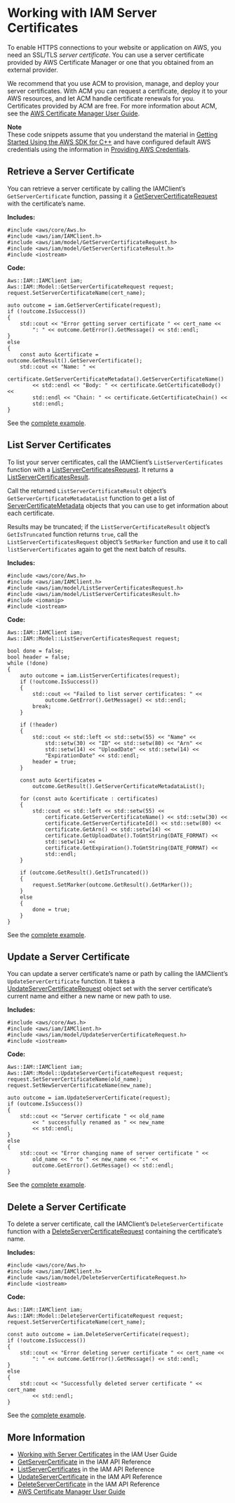 # Working with IAM Server Certificates<a name="examples-iam-server-certificates"></a>

To enable HTTPS connections to your website or application on AWS, you need an SSL/TLS *server certificate*\. You can use a server certificate provided by AWS Certificate Manager or one that you obtained from an external provider\.

We recommend that you use ACM to provision, manage, and deploy your server certificates\. With ACM you can request a certificate, deploy it to your AWS resources, and let ACM handle certificate renewals for you\. Certificates provided by ACM are free\. For more information about ACM, see the [AWS Certificate Manager User Guide](https://docs.aws.amazon.com/acm/latest/userguide/)\.

**Note**  
These code snippets assume that you understand the material in [Getting Started Using the AWS SDK for C\+\+](getting-started.md) and have configured default AWS credentials using the information in [Providing AWS Credentials](credentials.md)\.

## Retrieve a Server Certificate<a name="retrieve-a-server-certificate"></a>

You can retrieve a server certificate by calling the IAMClient’s `GetServerCertificate` function, passing it a [GetServerCertificateRequest](https://sdk.amazonaws.com/cpp/api/LATEST/class_aws_1_1_i_a_m_1_1_model_1_1_get_server_certificate_request.html) with the certificate’s name\.

 **Includes:** 

```
#include <aws/core/Aws.h>
#include <aws/iam/IAMClient.h>
#include <aws/iam/model/GetServerCertificateRequest.h>
#include <aws/iam/model/GetServerCertificateResult.h>
#include <iostream>
```

 **Code:** 

```
Aws::IAM::IAMClient iam;
Aws::IAM::Model::GetServerCertificateRequest request;
request.SetServerCertificateName(cert_name);

auto outcome = iam.GetServerCertificate(request);
if (!outcome.IsSuccess())
{
    std::cout << "Error getting server certificate " << cert_name <<
        ": " << outcome.GetError().GetMessage() << std::endl;
}
else
{
    const auto &certificate = outcome.GetResult().GetServerCertificate();
    std::cout << "Name: " <<
        certificate.GetServerCertificateMetadata().GetServerCertificateName()
        << std::endl << "Body: " << certificate.GetCertificateBody() <<
        std::endl << "Chain: " << certificate.GetCertificateChain() <<
        std::endl;
}
```

See the [complete example](https://github.com/awsdocs/aws-doc-sdk-examples/tree/master/cpp/example_code/iam/get_server_cert.cpp)\.

## List Server Certificates<a name="list-server-certificates"></a>

To list your server certificates, call the IAMClient’s `ListServerCertificates` function with a [ListServerCertificatesRequest](https://sdk.amazonaws.com/cpp/api/LATEST/class_aws_1_1_i_a_m_1_1_model_1_1_list_server_certificates_request.html)\. It returns a [ListServerCertificatesResult](https://sdk.amazonaws.com/cpp/api/LATEST/class_aws_1_1_i_a_m_1_1_model_1_1_list_server_certificates_result.html)\.

Call the returned `ListServerCertificateResult` object’s `GetServerCertificateMetadataList` function to get a list of [ServerCertificateMetadata](https://sdk.amazonaws.com/cpp/api/LATEST/class_aws_1_1_i_a_m_1_1_model_1_1_server_certificate_metadata.html) objects that you can use to get information about each certificate\.

Results may be truncated; if the `ListServerCertificateResult` object’s `GetIsTruncated` function returns `true`, call the `ListServerCertificatesRequest` object’s `SetMarker` function and use it to call `listServerCertificates` again to get the next batch of results\.

 **Includes:** 

```
#include <aws/core/Aws.h>
#include <aws/iam/IAMClient.h>
#include <aws/iam/model/ListServerCertificatesRequest.h>
#include <aws/iam/model/ListServerCertificatesResult.h>
#include <iomanip>
#include <iostream>
```

 **Code:** 

```
Aws::IAM::IAMClient iam;
Aws::IAM::Model::ListServerCertificatesRequest request;

bool done = false;
bool header = false;
while (!done)
{
    auto outcome = iam.ListServerCertificates(request);
    if (!outcome.IsSuccess())
    {
        std::cout << "Failed to list server certificates: " <<
            outcome.GetError().GetMessage() << std::endl;
        break;
    }

    if (!header)
    {
        std::cout << std::left << std::setw(55) << "Name" <<
            std::setw(30) << "ID" << std::setw(80) << "Arn" <<
            std::setw(14) << "UploadDate" << std::setw(14) <<
            "ExpirationDate" << std::endl;
        header = true;
    }

    const auto &certificates =
        outcome.GetResult().GetServerCertificateMetadataList();

    for (const auto &certificate : certificates)
    {
        std::cout << std::left << std::setw(55) <<
            certificate.GetServerCertificateName() << std::setw(30) <<
            certificate.GetServerCertificateId() << std::setw(80) <<
            certificate.GetArn() << std::setw(14) <<
            certificate.GetUploadDate().ToGmtString(DATE_FORMAT) <<
            std::setw(14) <<
            certificate.GetExpiration().ToGmtString(DATE_FORMAT) <<
            std::endl;
    }

    if (outcome.GetResult().GetIsTruncated())
    {
        request.SetMarker(outcome.GetResult().GetMarker());
    }
    else
    {
        done = true;
    }
}
```

See the [complete example](https://github.com/awsdocs/aws-doc-sdk-examples/tree/master/cpp/example_code/iam/list_server_certs.cpp)\.

## Update a Server Certificate<a name="update-a-server-certificate"></a>

You can update a server certificate’s name or path by calling the IAMClient’s `UpdateServerCertificate` function\. It takes a [UpdateServerCertificateRequest](https://sdk.amazonaws.com/cpp/api/LATEST/class_aws_1_1_i_a_m_1_1_model_1_1_update_server_certificate_request.html) object set with the server certificate’s current name and either a new name or new path to use\.

 **Includes:** 

```
#include <aws/core/Aws.h>
#include <aws/iam/IAMClient.h>
#include <aws/iam/model/UpdateServerCertificateRequest.h>
#include <iostream>
```

 **Code:** 

```
Aws::IAM::IAMClient iam;
Aws::IAM::Model::UpdateServerCertificateRequest request;
request.SetServerCertificateName(old_name);
request.SetNewServerCertificateName(new_name);

auto outcome = iam.UpdateServerCertificate(request);
if (outcome.IsSuccess())
{
    std::cout << "Server certificate " << old_name
        << " successfully renamed as " << new_name
        << std::endl;
}
else
{
    std::cout << "Error changing name of server certificate " <<
        old_name << " to " << new_name << ":" <<
        outcome.GetError().GetMessage() << std::endl;
}
```

See the [complete example](https://github.com/awsdocs/aws-doc-sdk-examples/tree/master/cpp/example_code/iam/update_server_cert.cpp)\.

## Delete a Server Certificate<a name="delete-a-server-certificate"></a>

To delete a server certificate, call the IAMClient’s `DeleteServerCertificate` function with a [DeleteServerCertificateRequest](https://sdk.amazonaws.com/cpp/api/LATEST/class_.html) containing the certificate’s name\.

 **Includes:** 

```
#include <aws/core/Aws.h>
#include <aws/iam/IAMClient.h>
#include <aws/iam/model/DeleteServerCertificateRequest.h>
#include <iostream>
```

 **Code:** 

```
Aws::IAM::IAMClient iam;
Aws::IAM::Model::DeleteServerCertificateRequest request;
request.SetServerCertificateName(cert_name);

const auto outcome = iam.DeleteServerCertificate(request);
if (!outcome.IsSuccess())
{
    std::cout << "Error deleting server certificate " << cert_name <<
        ": " << outcome.GetError().GetMessage() << std::endl;
}
else
{
    std::cout << "Successfully deleted server certificate " << cert_name
        << std::endl;
}
```

See the [complete example](https://github.com/awsdocs/aws-doc-sdk-examples/tree/master/cpp/example_code/iam/delete_server_cert.cpp)\.

## More Information<a name="more-information"></a>
+  [Working with Server Certificates](https://docs.aws.amazon.com/IAM/latest/UserGuide/id_credentials_server-certs.html) in the IAM User Guide
+  [GetServerCertificate](https://docs.aws.amazon.com/IAM/latest/APIReference/API_GetServerCertificate.html) in the IAM API Reference
+  [ListServerCertificates](https://docs.aws.amazon.com/IAM/latest/APIReference/API_ListServerCertificates.html) in the IAM API Reference
+  [UpdateServerCertificate](https://docs.aws.amazon.com/IAM/latest/APIReference/API_UpdateServerCertificate.html) in the IAM API Reference
+  [DeleteServerCertificate](https://docs.aws.amazon.com/IAM/latest/APIReference/API_DeleteServerCertificate.html) in the IAM API Reference
+  [AWS Certificate Manager User Guide](https://docs.aws.amazon.com/acm/latest/userguide/) 